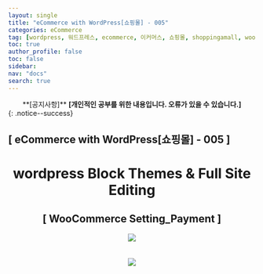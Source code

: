 ```yaml
---
layout: single
title: "eCommerce with WordPress[쇼핑몰] - 005"
categories: eCommerce
tag: [wordpress, 워드프레스, ecommerce, 이커머스, 쇼핑몰, shoppingamall, woocommerce, 우커머스]
toc: true
author_profile: false
toc: false
sidebar:
nav: "docs"
search: true
---
```


<center>**[공지사항]** <strong> [개인적인 공부를 위한 내용입니다. 오류가 있을 수 있습니다.] </strong></center>
{: .notice--success}

<h2>[ eCommerce with WordPress[쇼핑몰] - 005 ]</h2>

<div align="center"><p><h1>wordpress Block Themes & Full Site Editing</h1></p></div>

<div align="center"><h2>[ WooCommerce Setting_Payment ]</h2>
<div align="center"><img src="http://drive.google.com/uc?export=view&id=1DNG-YDxPx5fG-0H7dDqF_ump7YZ07pow"><br><br><br></div>
<div align="center"><img src="http://drive.google.com/uc?export=view&id=1DRoOUX64QW4udtNqmwFER8Ze6_3u8eWp"><br><br><br></div>
